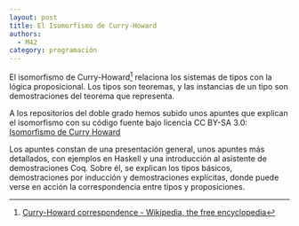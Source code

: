 ```yaml
---
layout: post
title: El Isomorfismo de Curry-Howard
authors:
  - M42
category: programación
---
```


El isomorfismo de Curry-Howard[^curryhowardwiki] relaciona los sistemas de tipos con la lógica
proposicional. Los tipos son teoremas, y las instancias de un tipo son
demostraciones del teorema que representa.

A los repositorios del doble grado hemos subido unos apuntes que explican 
el isomorfismo con su código fuente bajo licencia CC BY-SA 3.0:
[Isomorfismo de Curry Howard](https://github.com/dgiim/curryHoward)

Los apuntes constan de una presentación general, unos apuntes más detallados,
con ejemplos en Haskell y una introducción al asistente de demostraciones Coq.
Sobre él, se explican los tipos básicos, demostraciones por inducción y demostraciones
explícitas, donde puede verse en acción la correspondencia entre tipos y proposiciones.


[^curryhowardwiki]: [Curry-Howard correspondence - Wikipedia, the free encyclopedia](http://en.wikipedia.org/wiki/Curry%E2%80%93Howard_correspondence)
